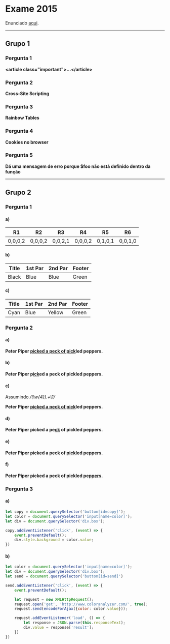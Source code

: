 # Exame 2015

Enunciado [aqui](https://drive.google.com/file/d/1rlisFlJ8zMCQ_LRwLa9ssObtn_YL-Ods/view).

---

## Grupo 1

### Pergunta 1

**\<article class="important">...\</article>**

### Pergunta 2

**Cross-Site Scripting**

### Pergunta 3

**Rainbow Tables**

### Pergunta 4

**Cookies no browser**

### Pergunta 5

**Dá uma mensagem de erro porque $foo não está definido dentro da função**

---

## Grupo 2

### Pergunta 1

#### a)

|R1|R2|R3|R4|R5|R6|
|-|-|-|-|-|-|
|0,0,0,2|0,0,0,2|0,0,2,1|0,0,0,2|0,1,0,1|0,0,1,0|

#### b)

|Title|1st Par|2nd Par|Footer|
|-|-|-|-|
|Black|Blue|Blue|Green|

#### c)

|Title|1st Par|2nd Par|Footer|
|-|-|-|-|
|Cyan|Blue|Yellow|Green|

### Pergunta 2

#### a)

**Peter Piper <ins>picked a peck of pick</ins>led peppers.**

#### b)

**Peter Piper p<ins>ick</ins>ed a peck of pickled peppers.**

#### c)

Assumindo */(\w{4}).+\1/*

**Peter Piper <ins>picked a peck of pick</ins>led peppers.**

#### d)

**Peter Piper picked a pe<ins>ck</ins> of pickled peppers.**

#### e)

**Peter Piper picked a peck of <ins>pick</ins>led peppers.**

#### f)

**Peter Piper picked a peck of pickled pep<ins>per</ins>s.**

### Pergunta 3

#### a)

```js
let copy = document.querySelector('button[id=copy]');
let color = document.querySelector('input[name=color]');
let div = document.querySelector('div.box');

copy.addEventListener('click', (event) => {
	event.preventDefault();
	div.style.background = color.value;
})
```

#### b)

```js
let color = document.querySelector('input[name=color]');
let div = document.querySelector('div.box');
let send = document.querySelector('button[id=send]')

send.addEventListener('click', (event) => {
	event.preventDefault();

	let request = new XMLHttpRequest();
	request.open('get', 'http://www.coloranalyzer.com/', true);
	request.send(encodeForAjax({color: color.value}));

	request.addEventListener('load', () => {
		let response = JSON.parse(this.responseText);
		div.value = response['result'];
	})
})
```
